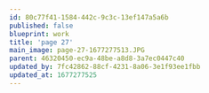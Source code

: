 ```yaml
---
id: 80c77f41-1584-442c-9c3c-13ef147a5a6b
published: false
blueprint: work
title: 'page 27'
main_image: page-27-1677277513.JPG
parent: 46320450-ec9a-48be-a8d8-3a7ec0447c40
updated_by: 7fc42862-88cf-4231-8a06-3e1f93ee1fbb
updated_at: 1677277525
---
```

